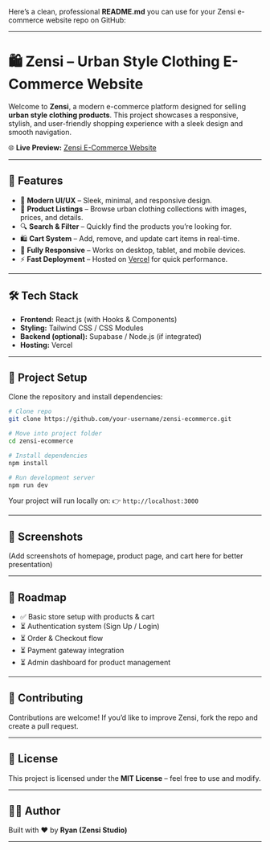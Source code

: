Here’s a clean, professional **README.md** you can use for your Zensi e-commerce website repo on GitHub:

---

# 🛍️ Zensi – Urban Style Clothing E-Commerce Website

Welcome to **Zensi**, a modern e-commerce platform designed for selling **urban style clothing products**.
This project showcases a responsive, stylish, and user-friendly shopping experience with a sleek design and smooth navigation.

🌐 **Live Preview:** [Zensi E-Commerce Website](https://v0-zensi-e-commerce-website-khaki.vercel.app)

---

## 🚀 Features

* 🖤 **Modern UI/UX** – Sleek, minimal, and responsive design.
* 🛒 **Product Listings** – Browse urban clothing collections with images, prices, and details.
* 🔍 **Search & Filter** – Quickly find the products you’re looking for.
* 🛍️ **Cart System** – Add, remove, and update cart items in real-time.
* 📱 **Fully Responsive** – Works on desktop, tablet, and mobile devices.
* ⚡ **Fast Deployment** – Hosted on [Vercel](https://vercel.com) for quick performance.

---

## 🛠️ Tech Stack

* **Frontend:** React.js (with Hooks & Components)
* **Styling:** Tailwind CSS / CSS Modules
* **Backend (optional):** Supabase / Node.js (if integrated)
* **Hosting:** Vercel

---

## 📂 Project Setup

Clone the repository and install dependencies:

```bash
# Clone repo
git clone https://github.com/your-username/zensi-ecommerce.git

# Move into project folder
cd zensi-ecommerce

# Install dependencies
npm install

# Run development server
npm run dev
```

Your project will run locally on:
👉 `http://localhost:3000`

---

## 📸 Screenshots

(Add screenshots of homepage, product page, and cart here for better presentation)

---

## 📌 Roadmap

* ✅ Basic store setup with products & cart
* ⏳ Authentication system (Sign Up / Login)
* ⏳ Order & Checkout flow
* ⏳ Payment gateway integration
* ⏳ Admin dashboard for product management

---

## 🤝 Contributing

Contributions are welcome! If you’d like to improve Zensi, fork the repo and create a pull request.

---

## 📄 License

This project is licensed under the **MIT License** – feel free to use and modify.

---

## 👨‍💻 Author

Built with ❤️ by **Ryan (Zensi Studio)**

---
